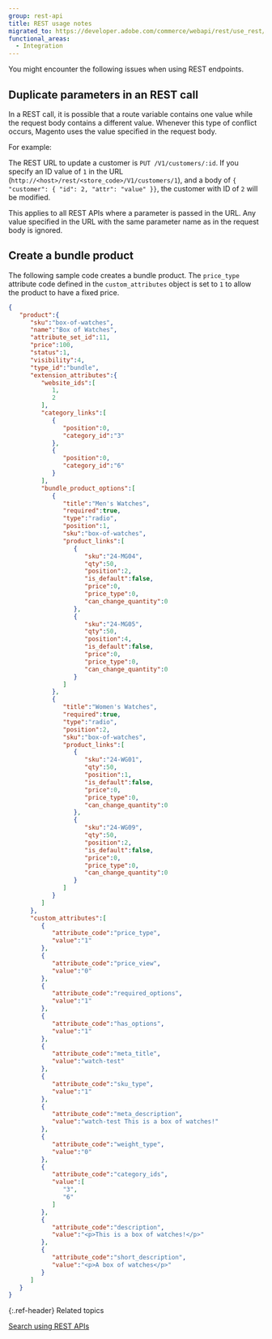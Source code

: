 ```yaml
---
group: rest-api
title: REST usage notes
migrated_to: https://developer.adobe.com/commerce/webapi/rest/use_rest/notes/
functional_areas:
  - Integration
---
```


You might encounter the following issues when using REST endpoints.

## Duplicate parameters in an REST call

In a REST call, it is possible that a route variable contains one value while the request body contains a different value.
Whenever this type of conflict occurs, Magento uses the value specified in the request body.

For example:

The REST URL to update a customer is `PUT /V1/customers/:id`. If you specify an ID value of `1` in the URL (`http://<host>/rest/<store_code>/V1/customers/1`), and a body of `{ "customer": { "id": 2, "attr": "value" }}`, the customer with ID of `2` will be modified.

This applies to all REST APIs where a parameter is passed in the URL. Any value specified in the URL with the same parameter name as in the request body is ignored.

## Create a bundle product

The following sample code creates a bundle product. The `price_type` attribute code defined in the `custom_attributes` object is set to `1` to allow the product to have a fixed price.

```json
{
   "product":{
      "sku":"box-of-watches",
      "name":"Box of Watches",
      "attribute_set_id":11,
      "price":100,
      "status":1,
      "visibility":4,
      "type_id":"bundle",
      "extension_attributes":{
         "website_ids":[
            1,
            2
         ],
         "category_links":[
            {
               "position":0,
               "category_id":"3"
            },
            {
               "position":0,
               "category_id":"6"
            }
         ],
         "bundle_product_options":[
            {
               "title":"Men's Watches",
               "required":true,
               "type":"radio",
               "position":1,
               "sku":"box-of-watches",
               "product_links":[
                  {
                     "sku":"24-MG04",
                     "qty":50,
                     "position":2,
                     "is_default":false,
                     "price":0,
                     "price_type":0,
                     "can_change_quantity":0
                  },
                  {
                     "sku":"24-MG05",
                     "qty":50,
                     "position":4,
                     "is_default":false,
                     "price":0,
                     "price_type":0,
                     "can_change_quantity":0
                  }
               ]
            },
            {
               "title":"Women's Watches",
               "required":true,
               "type":"radio",
               "position":2,
               "sku":"box-of-watches",
               "product_links":[
                  {
                     "sku":"24-WG01",
                     "qty":50,
                     "position":1,
                     "is_default":false,
                     "price":0,
                     "price_type":0,
                     "can_change_quantity":0
                  },
                  {
                     "sku":"24-WG09",
                     "qty":50,
                     "position":2,
                     "is_default":false,
                     "price":0,
                     "price_type":0,
                     "can_change_quantity":0
                  }
               ]
            }
         ]
      },
      "custom_attributes":[
         {
            "attribute_code":"price_type",
            "value":"1"
         },
         {
            "attribute_code":"price_view",
            "value":"0"
         },
         {
            "attribute_code":"required_options",
            "value":"1"
         },
         {
            "attribute_code":"has_options",
            "value":"1"
         },
         {
            "attribute_code":"meta_title",
            "value":"watch-test"
         },
         {
            "attribute_code":"sku_type",
            "value":"1"
         },
         {
            "attribute_code":"meta_description",
            "value":"watch-test This is a box of watches!"
         },
         {
            "attribute_code":"weight_type",
            "value":"0"
         },
         {
            "attribute_code":"category_ids",
            "value":[
               "3",
               "6"
            ]
         },
         {
            "attribute_code":"description",
            "value":"<p>This is a box of watches!</p>"
         },
         {
            "attribute_code":"short_description",
            "value":"<p>A box of watches</p>"
         }
      ]
   }
}
```

{:.ref-header}
Related topics

[Search using REST APIs](https://developer.adobe.com/commerce/webapi/rest/performing-searches.html)
